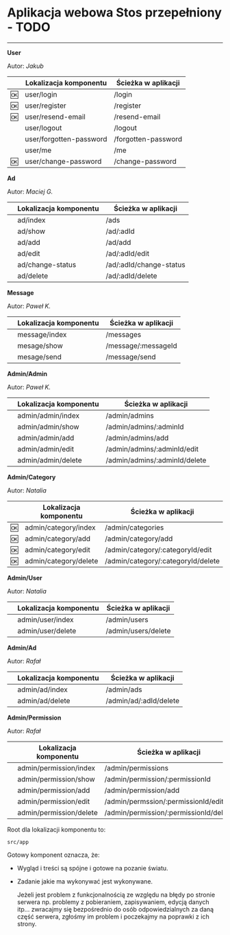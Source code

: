 # Aplikacja webowa Stos przepełniony - TODO

* * *

**User**

Autor: _Jakub_

|      | Lokalizacja komponentu  | Ścieżka w aplikacji |
| ---- | ----------------------- | ------------------- |
| :ok: | user/login              | /login              |
| :ok: | user/register           | /register           |
| :ok: | user/resend-email       | /resend-email       |
|      | user/logout             | /logout             |
|      | user/forgotten-password | /forgotten-password |
|      | user/me                 | /me                 |
| :ok: | user/change-password    | /change-password    |

**Ad**

Autor: _Maciej G._

|     | Lokalizacja komponentu | Ścieżka w aplikacji     |
| --- | ---------------------- | ----------------------- |
|     | ad/index               | /ads                    |
|     | ad/show                | /ad/:adId               |
|     | ad/add                 | /ad/add                 |
|     | ad/edit                | /ad/:adId/edit          |
|     | ad/change-status       | /ad/:adId/change-status |
|     | ad/delete              | /ad/:adId/delete        |

**Message**

Autor: _Paweł K._

|     | Lokalizacja komponentu | Ścieżka w aplikacji |
| --- | ---------------------- | ------------------- |
|     | message/index          | /messages           |
|     | mesage/show            | /message/:messageId |
|     | mesage/send            | /message/send       |

**Admin/Admin**

Autor: _Paweł K._

|     | Lokalizacja komponentu | Ścieżka w aplikacji           |
| --- | ---------------------- | ----------------------------- |
|     | admin/admin/index      | /admin/admins                 |
|     | admin/admin/show       | /admin/admins/:adminId        |
|     | admin/admin/add        | /admin/admins/add             |
|     | admin/admin/edit       | /admin/admins/:adminId/edit   |
|     | admin/admin/delete     | /admin/admins/:adminId/delete |

**Admin/Category**

Autor: _Natalia_

|     | Lokalizacja komponentu | Ścieżka w aplikacji                |
| --- | ---------------------- | ---------------------------------- |
| :ok:| admin/category/index   | /admin/categories                  |
| :ok:| admin/category/add     | /admin/category/add                |
| :ok:| admin/category/edit    | /admin/category/:categoryId/edit   |
| :ok:| admin/category/delete  | /admin/category/:categoryId/delete |

**Admin/User**

Autor: _Natalia_

|     | Lokalizacja komponentu | Ścieżka w aplikacji |
| --- | ---------------------- | ------------------- |
|     | admin/user/index       | /admin/users        |
|     | admin/user/delete      | /admin/users/delete |

**Admin/Ad**

Autor: _Rafał_

|     | Lokalizacja komponentu | Ścieżka w aplikacji    |
| --- | ---------------------- | ---------------------- |
|     | admin/ad/index         | /admin/ads             |
|     | admin/ad/delete        | /admin/ad/:adId/delete |

**Admin/Permission**

Autor: _Rafał_

|     | Lokalizacja komponentu  | Ścieżka w aplikacji                    |
| --- | ----------------------- | -------------------------------------- |
|     | admin/permission/index  | /admin/permissions                     |
|     | admin/permission/show   | /admin/permission/:permissionId        |
|     | admin/permission/add    | /admin/permission/add                  |
|     | admin/permission/edit   | /admin/permssion/:permissionId/edit    |
|     | admin/permission/delete | /admin/permission/:permissionId/delete |

Root dla lokalizacji komponentu to:

    src/app

Gotowy komponent oznacza, że:

-   Wygląd i treści są spójne i gotowe na pozanie światu.

-   Zadanie jakie ma wykonywać jest wykonywane.

     Jeżeli jest problem z funkcjonalnością ze względu na błędy po stronie serwera np. problemy z pobieraniem, zapisywaniem, edycją danych itp... zwracajmy się bezpośrednio do osób odpowiedzialnych za daną część serwera, zgłośmy im problem i poczekajmy na poprawki z ich strony.
